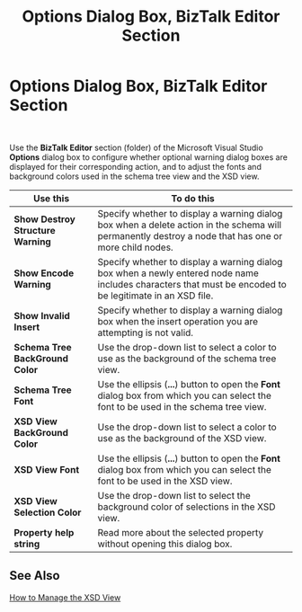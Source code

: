 ﻿---
title: Options Dialog Box, BizTalk Editor Section
TOCTitle: Options Dialog Box, BizTalk Editor Section
ms:assetid: 32bbe3ba-8c8c-407b-855a-31d89bea4f8b
ms:mtpsurl: https://msdn.microsoft.com/en-us/library/Aa559503(v=BTS.80)
ms:contentKeyID: 51527173
ms.date: 08/30/2017
mtps_version: v=BTS.80
f1_keywords:
- bts10.editor.options
---

# Options Dialog Box, BizTalk Editor Section

 

Use the **BizTalk Editor** section (folder) of the Microsoft Visual Studio **Options** dialog box to configure whether optional warning dialog boxes are displayed for their corresponding action, and to adjust the fonts and background colors used in the schema tree view and the XSD view.

<table>
<thead>
<tr class="header">
<th>Use this</th>
<th>To do this</th>
</tr>
</thead>
<tbody>
<tr class="odd">
<td><strong>Show Destroy Structure Warning</strong></td>
<td>Specify whether to display a warning dialog box when a delete action in the schema will permanently destroy a node that has one or more child nodes.</td>
</tr>
<tr class="even">
<td><strong>Show Encode Warning</strong></td>
<td>Specify whether to display a warning dialog box when a newly entered node name includes characters that must be encoded to be legitimate in an XSD file.</td>
</tr>
<tr class="odd">
<td><strong>Show Invalid Insert</strong></td>
<td>Specify whether to display a warning dialog box when the insert operation you are attempting is not valid.</td>
</tr>
<tr class="even">
<td><strong>Schema Tree BackGround Color</strong></td>
<td>Use the drop-down list to select a color to use as the background of the schema tree view.</td>
</tr>
<tr class="odd">
<td><strong>Schema Tree Font</strong></td>
<td>Use the ellipsis (<strong>...</strong>) button to open the <strong>Font</strong> dialog box from which you can select the font to be used in the schema tree view.</td>
</tr>
<tr class="even">
<td><strong>XSD View BackGround Color</strong></td>
<td>Use the drop-down list to select a color to use as the background of the XSD view.</td>
</tr>
<tr class="odd">
<td><strong>XSD View Font</strong></td>
<td>Use the ellipsis (<strong>...</strong>) button to open the <strong>Font</strong> dialog box from which you can select the font to be used in the XSD view.</td>
</tr>
<tr class="even">
<td><strong>XSD View Selection Color</strong></td>
<td>Use the drop-down list to select the background color of selections in the XSD view.</td>
</tr>
<tr class="odd">
<td><strong>Property help string</strong></td>
<td>Read more about the selected property without opening this dialog box.</td>
</tr>
</tbody>
</table>


## See Also

[How to Manage the XSD View](https://msdn.microsoft.com/en-us/library/aa559495\(v=bts.80\))

